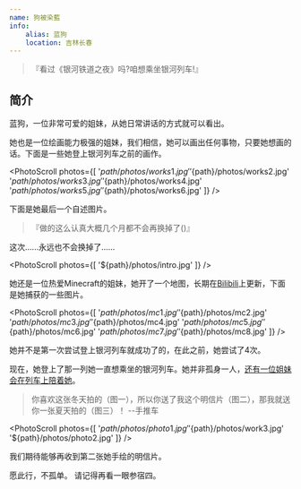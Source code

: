 ```yaml
---
name: 狗被染藍
info:
    alias: 蓝狗
    location: 吉林长春
---
```


>『看过《银河铁道之夜》吗?咱想乘坐银河列车!』

## 简介

蓝狗，一位非常可爱的姐妹，从她日常讲话的方式就可以看出。

她也是一位绘画能力极强的姐妹，我们相信，她可以画出任何事物，只要她想画的话。下面是一些她登上银河列车之前的画作。

<PhotoScroll photos={[
    '${path}/photos/works1.jpg'
    '${path}/photos/works2.jpg'
    '${path}/photos/works3.jpg'
    '${path}/photos/works4.jpg'
    '${path}/photos/works5.jpg'
    '${path}/photos/works6.jpg'
]} />

下面是她最后一个自述图片。

> 『做的这么认真大概几个月都不会再换掉了()』

这次......永远也不会换掉了......

<PhotoScroll photos={[ '${path}/photos/intro.jpg'  ]} />

她还是一位热爱Minecraft的姐妹，她开了一个地图，长期在[Bilibili](https://space.bilibili.com/2119605209)上更新，下面是她捕获的一些图片。

<PhotoScroll photos={[
    '${path}/photos/mc1.jpg'
    '${path}/photos/mc2.jpg'
    '${path}/photos/mc3.jpg'
    '${path}/photos/mc4.jpg'
    '${path}/photos/mc5.jpg'
    '${path}/photos/mc6.jpg'
    '${path}/photos/mc7.jpg'
    '${path}/photos/mc8.jpg'
]} />

她并不是第一次尝试登上银河列车就成功了的，在此之前，她尝试了4次。

现在，她登上了那一列她一直想乘坐的银河列车。她并非孤身一人，[还有一位姐妹会在列车上陪着她](https://www.one-among.us/profile/Anilovr)。

> 你喜欢这张冬天拍的（图一），所以你送了我这个明信片（图二），那我就送你一张夏天拍的（图三）！ --手推车

<PhotoScroll photos={[
    '${path}/photos/photo1.jpg'
    '${path}/photos/work3.jpg'
    '${path}/photos/photo2.jpg'
]} />

我们期待能够再收到第二张她手绘的明信片。


愿此行，不孤单。
请记得再看一眼参宿四。
